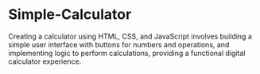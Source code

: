 # Simple-Calculator
Creating a calculator using HTML, CSS, and JavaScript involves building a simple user interface with buttons for numbers and operations, and implementing logic to perform calculations, providing a functional digital calculator experience.







